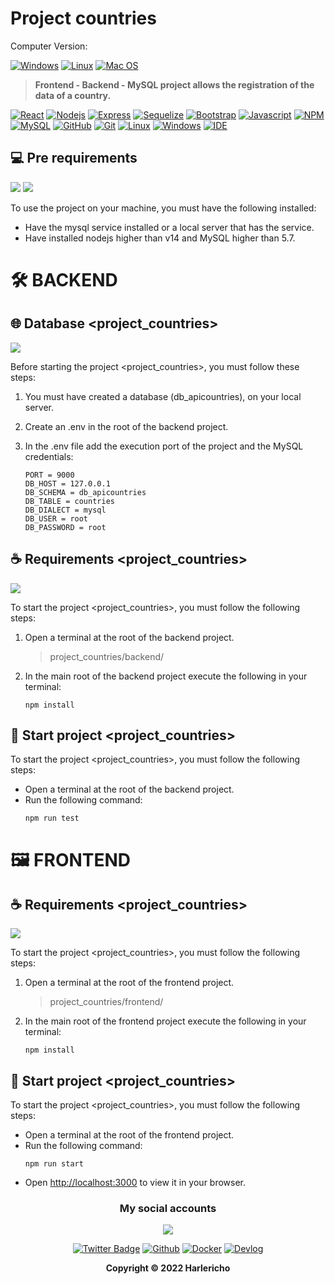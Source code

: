 # Project countries

Computer Version:

[![Windows](https://img.shields.io/badge/Windows-0078D6?style=for-the-badge&logo=windows&logoColor=white)](https://www.microsoft.com/es-es/windows/windows-11?r=1)
[![Linux](https://img.shields.io/badge/Linux-FF6600?style=for-the-badge&logo=linux&logoColor=white)](https://ubuntu.com/)
[![Mac OS](https://img.shields.io/badge/mac%20os-000000?style=for-the-badge&logo=macos&logoColor=F0F0F0)](https://www.apple.com/la/mac/)

> <strong> Frontend - Backend - MySQL project allows the registration of the data of a country.</strong>

[![React](https://img.shields.io/badge/React-20232A?style=for-the-badge&logo=react&logoColor=61DAFB)](https://es.reactjs.org/)
[![Nodejs](https://img.shields.io/badge/Node.js-339933?style=for-the-badge&logo=nodedotjs&logoColor=white)](https://nodejs.org/es/)
[![Express](https://img.shields.io/badge/Express.js-404D59?style=for-the-badge&logo=express)](https://expressjs.com/es/)
[![Sequelize](https://img.shields.io/badge/Sequelize-52B0E7?style=for-the-badge&logo=Sequelize&logoColor=white)](https://sequelize.org/)
[![Bootstrap](https://img.shields.io/badge/Bootstrap-563D7C?style=for-the-badge&logo=bootstrap&logoColor=white)](https://getbootstrap.com/)
[![Javascript](https://img.shields.io/badge/JavaScript-323330?style=for-the-badge&logo=javascript&logoColor=F7DF1E)](https://www.javascript.com/)
[![NPM](https://img.shields.io/badge/npm-CB3837?style=for-the-badge&logo=npm&logoColor=white)](https://www.npmjs.com/)
[![MySQL](https://img.shields.io/badge/MySQL-005C84?style=for-the-badge&logo=mysql&logoColor=white)](https://www.mysql.com/)
[![GitHub](https://img.shields.io/badge/GitHub-100000?style=for-the-badge&logo=github&logoColor=white)](https://github.com/)
[![Git](https://img.shields.io/badge/Git-E34F26?style=for-the-badge&logo=git&logoColor=white)](https://git-scm.com/)
[![Linux](https://img.shields.io/badge/Linux-FF6600?style=for-the-badge&logo=linux&logoColor=white)](https://www.linux.org/)
[![Windows](https://img.shields.io/badge/Windows-017AD7?style=for-the-badge&logo=windows&logoColor=white)](https://www.microsoft.com/es-es/windows/windows-11?r=1)
[![IDE](https://img.shields.io/badge/Visual_studio_code-0078D4?style=for-the-badge&logo=visual%20studio%20code&logoColor=white)](https://code.visualstudio.com/)

## 💻 Pre requirements

<img src="https://img.shields.io/badge/Node.js-339933?style=for-the-badge&logo=nodedotjs&logoColor=white" />
<img src="https://img.shields.io/badge/MySQL-005C84?style=for-the-badge&logo=mysql&logoColor=white" />

To use the project on your machine, you must have the following installed:

- Have the mysql service installed or a local server that has the service.
- Have installed nodejs higher than v14 and MySQL higher than 5.7.

# 🛠️ BACKEND

## 🌐 Database <project_countries>

<img src="https://img.shields.io/badge/MySQL-005C84?style=for-the-badge&logo=mysql&logoColor=white" />

Before starting the project <project_countries>, you must follow these steps:

1. You must have created a database (db_apicountries), on your local server.
2. Create an .env in the root of the backend project.
3. In the .env file add the execution port of the project and the MySQL credentials:

   ```
   PORT = 9000
   DB_HOST = 127.0.0.1
   DB_SCHEMA = db_apicountries
   DB_TABLE = countries
   DB_DIALECT = mysql
   DB_USER = root
   DB_PASSWORD = root
   ```

## ☕ Requirements <project_countries>

<img src="https://img.shields.io/badge/Node.js-339933?style=for-the-badge&logo=nodedotjs&logoColor=white" />

To start the project <project_countries>, you must follow the following steps:

1. Open a terminal at the root of the backend project.
   > project_countries/backend/
2. In the main root of the backend project execute the following in your terminal:
   ```
   npm install
   ```

## 🚀 Start project <project_countries>

To start the project <project_countries>, you must follow the following steps:

- Open a terminal at the root of the backend project.
- Run the following command:
  ```
  npm run test
  ```

# 🖼️ FRONTEND

## ☕ Requirements <project_countries>

<img src="https://img.shields.io/badge/React-20232A?style=for-the-badge&logo=react&logoColor=61DAFB" />

To start the project <project_countries>, you must follow the following steps:

1. Open a terminal at the root of the frontend project.
   > project_countries/frontend/
2. In the main root of the frontend project execute the following in your terminal:
   ```
   npm install
   ```

## 🚀 Start project <project_countries>

To start the project <project_countries>, you must follow the following steps:

- Open a terminal at the root of the frontend project.
- Run the following command:
  ```
  npm run start
  ```
- Open [http://localhost:3000](http://localhost:3000) to view it in your browser.

<div align="center">

### My social accounts

![](https://avatars.githubusercontent.com/u/42042270?s=48&v=4)

[![Twitter Badge](https://img.shields.io/badge/Twitter-1DA1F2?style=for-the-badge&logo=twitter&logoColor=white)](https://twitter.com/harlericho)
[![Github](https://img.shields.io/badge/GitHub-100000?style=for-the-badge&logo=github&logoColor=white)](https://github.com/harlericho)
[![Docker](https://img.shields.io/badge/Docker-2496ED?style=for-the-badge&logo=docker&logoColor=white)](https://hub.docker.com/u/harlericho)
[![Devlog](https://img.shields.io/badge/dev.to-0A0A0A?style=for-the-badge&logo=dev.to&logoColor=white)](https://harlericho.tech)

</div>

<p align="center"><strong>Copyright © 2022 Harlericho</strong></p>
